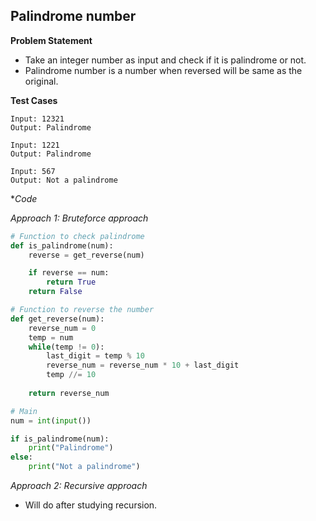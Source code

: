 ## Palindrome number

**Problem Statement**

- Take an integer number as input and check if it is palindrome or not.
- Palindrome number is a number when reversed will be same as the original.

**Test Cases**

```
Input: 12321
Output: Palindrome

Input: 1221
Output: Palindrome

Input: 567
Output: Not a palindrome
```

**Code*

*Approach 1: Bruteforce approach*

```py
# Function to check palindrome
def is_palindrome(num):
    reverse = get_reverse(num)

    if reverse == num:
        return True
    return False

# Function to reverse the number
def get_reverse(num):
    reverse_num = 0
    temp = num
    while(temp != 0):
        last_digit = temp % 10
        reverse_num = reverse_num * 10 + last_digit
        temp //= 10
    
    return reverse_num

# Main
num = int(input())

if is_palindrome(num):
    print("Palindrome")
else:
    print("Not a palindrome")
```

*Approach 2: Recursive approach*
- Will do after studying recursion.